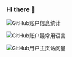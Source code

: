 ### Hi there 👋
![GitHub账户信息统计](https://github-stats.ubrong.com/api?username=linzjian666&show_icons=true&theme=tokyonight)

![GitHub账户最常用语言](https://github-stats.ubrong.com/api/top-langs/?username=linzjian666&layout=compact&theme=tokyonight)

![GitHub用户主页访问量](https://count.getloli.com/get/@linzjian666?theme=rule34)

<!--
**linzjian666/linzjian666** is a ✨ _special_ ✨ repository because its `README.md` (this file) appears on your GitHub profile.

Here are some ideas to get you started:

- 🔭 I’m currently working on ...
- 🌱 I’m currently learning ...
- 👯 I’m looking to collaborate on ...
- 🤔 I’m looking for help with ...
- 💬 Ask me about ...
- 📫 How to reach me: ...
- 😄 Pronouns: ...
- ⚡ Fun fact: ...
-->
